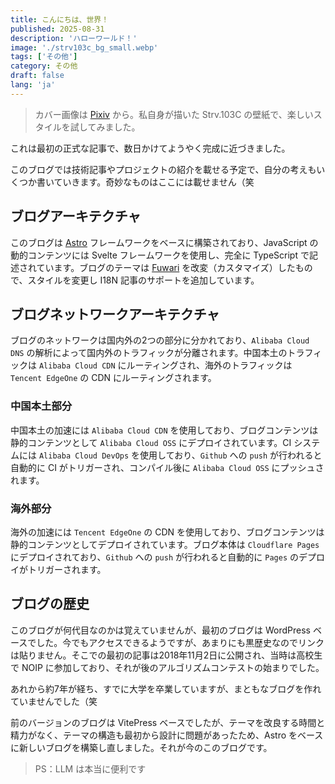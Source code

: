 ```yaml
---
title: こんにちは、世界！
published: 2025-08-31
description: 'ハローワールド！'
image: './strv103c_bg_small.webp'
tags: ['その他']
category: その他
draft: false
lang: 'ja'
---
```


> カバー画像は [Pixiv](https://www.pixiv.net/artworks/124185880) から。私自身が描いた Strv.103C の壁紙で、楽しいスタイルを試してみました。

これは最初の正式な記事で、数日かけてようやく完成に近づきました。

このブログでは技術記事やプロジェクトの紹介を載せる予定で、自分の考えもいくつか書いていきます。奇妙なものはここには載せません（笑

## ブログアーキテクチャ

このブログは [Astro](https://astro.build/) フレームワークをベースに構築されており、JavaScript の動的コンテンツには Svelte フレームワークを使用し、完全に TypeScript で記述されています。ブログのテーマは [Fuwari](https://github.com/saicaca/fuwari) を改変（カスタマイズ）したもので、スタイルを変更し I18N 記事のサポートを追加しています。

## ブログネットワークアーキテクチャ

ブログのネットワークは国内外の2つの部分に分かれており、`Alibaba Cloud DNS` の解析によって国内外のトラフィックが分離されます。中国本土のトラフィックは `Alibaba Cloud CDN` にルーティングされ、海外のトラフィックは `Tencent EdgeOne` の CDN にルーティングされます。

### 中国本土部分

中国本土の加速には `Alibaba Cloud CDN` を使用しており、ブログコンテンツは静的コンテンツとして `Alibaba Cloud OSS` にデプロイされています。CI システムには `Alibaba Cloud DevOps` を使用しており、`Github` への `push` が行われると自動的に CI がトリガーされ、コンパイル後に `Alibaba Cloud OSS` にプッシュされます。

### 海外部分

海外の加速には `Tencent EdgeOne` の CDN を使用しており、ブログコンテンツは静的コンテンツとしてデプロイされています。ブログ本体は `Cloudflare Pages` にデプロイされており、`Github` への `push` が行われると自動的に `Pages` のデプロイがトリガーされます。

## ブログの歴史

このブログが何代目なのかは覚えていませんが、最初のブログは WordPress ベースでした。今でもアクセスできるようですが、あまりにも黒歴史なのでリンクは貼りません。そこでの最初の記事は2018年11月2日に公開され、当時は高校生で NOIP に参加しており、それが後のアルゴリズムコンテストの始まりでした。

あれから約7年が経ち、すでに大学を卒業していますが、まともなブログを作れていませんでした（笑

前のバージョンのブログは VitePress ベースでしたが、テーマを改良する時間と精力がなく、テーマの構造も最初から設計に問題があったため、Astro をベースに新しいブログを構築し直しました。それが今のこのブログです。

> PS：LLM は本当に便利です
